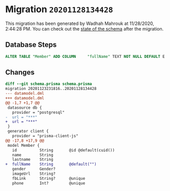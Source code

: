 # Migration `20201128134428`

This migration has been generated by Wadhah Mahrouk at 11/28/2020, 2:44:28 PM.
You can check out the [state of the schema](./schema.prisma) after the migration.

## Database Steps

```sql
ALTER TABLE "Member" ADD COLUMN     "fullName" TEXT NOT NULL DEFAULT E''
```

## Changes

```diff
diff --git schema.prisma schema.prisma
migration 20201123231816..20201128134428
--- datamodel.dml
+++ datamodel.dml
@@ -1,7 +1,7 @@
 datasource db {
   provider = "postgresql"
-  url = "***"
+  url = "***"
 }
 generator client {
   provider = "prisma-client-js"
@@ -17,8 +17,9 @@
 model Member {
   id          String       @id @default(cuid())
   name        String
   lastname    String
+  fullName    String       @default("")
   gender      Gender?
   imageUrl    String?
   fbLink      String?      @unique
   phone       Int?         @unique
```


